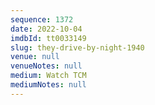 ```yaml
---
sequence: 1372
date: 2022-10-04
imdbId: tt0033149
slug: they-drive-by-night-1940
venue: null
venueNotes: null
medium: Watch TCM
mediumNotes: null
---
```

